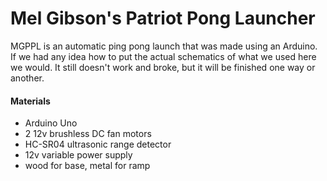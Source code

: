 Mel Gibson's Patriot Pong Launcher
=====

MGPPL is an automatic ping pong launch that was made using an Arduino. If we had any idea how to put the actual schematics of what we used here we would. It still doesn't work and broke, but it will be finished one way or another.

#### Materials
+ Arduino Uno
+ 2 12v brushless DC fan motors
+ HC-SR04 ultrasonic range detector
+ 12v variable power supply
+ wood for base, metal for ramp
